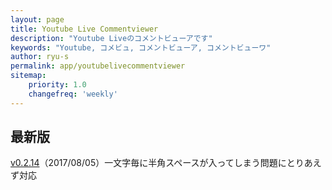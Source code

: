 ```yaml
---
layout: page
title: Youtube Live Commentviewer
description: "Youtube Liveのコメントビューアです"
keywords: "Youtube, コメビュ, コメントビューア, コメントビューワ"
author: ryu-s
permalink: app/youtubelivecommentviewer
sitemap:
    priority: 1.0
    changefreq: 'weekly'	
---
```


## 最新版
[v0.2.14](http://int-main.ddo.jp/app/YoutubeLiveCommentViewer_v0.2.14.zip)（2017/08/05）一文字毎に半角スペースが入ってしまう問題にとりあえず対応  
